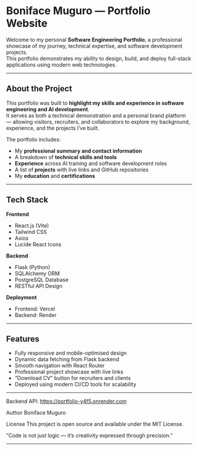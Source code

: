 # Boniface Muguro — Portfolio Website

Welcome to my personal **Software Engineering Portfolio**, a professional showcase of my journey, technical expertise, and software development projects.  
This portfolio demonstrates my ability to design, build, and deploy full-stack applications using modern web technologies.

---

##  About the Project

This portfolio was built to **highlight my skills and experience in software engineering and AI development**.  
It serves as both a technical demonstration and a personal brand platform — allowing visitors, recruiters, and collaborators to explore my background, experience, and the projects I’ve built.

The portfolio includes:
- My **professional summary and contact information**
- A breakdown of **technical skills and tools**
- **Experience** across AI training and software development roles
- A list of **projects** with live links and GitHub repositories
- My **education** and **certifications**

---

##  Tech Stack

**Frontend**
- React.js (Vite)
- Tailwind CSS
- Axios
- Lucide React Icons

**Backend**
- Flask (Python)
- SQLAlchemy ORM
- PostgreSQL Database
- RESTful API Design

**Deployment**
- Frontend: Vercel  
- Backend: Render

---

##  Features

- Fully responsive and mobile-optimised design  
- Dynamic data fetching from Flask backend  
- Smooth navigation with React Router  
- Professional project showcase with live links  
- “Download CV” button for recruiters and clients  
- Deployed using modern CI/CD tools for scalability  

---
 Backend API: https://portfolio-y4f5.onrender.com

 Author
Boniface Muguro


License
This project is open source and available under the MIT License.

“Code is not just logic — it’s creativity expressed through precision.”



---







